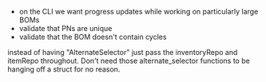 - on the CLI we want progress updates while working on particularly large BOMs
- validate that PNs are unique
- validate that the BOM doesn't contain cycles


instead of having "AlternateSelector" just pass the inventoryRepo and itemRepo throughout. Don't need those alternate_selector functions to be hanging off a struct for no reason.
